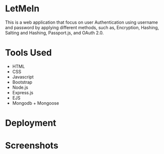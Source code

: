 # LetMeIn
This is a web application that focus on user Authentication using username and password by applying different methods, such as, Encryption, Hashing, Salting and Hashing, Passport.js, and OAuth 2.0.

# Tools Used
- HTML
- CSS
- Javascript
- Bootstrap
- Node.js
- Express.js
- EJS
- Mongodb + Mongoose

# Deployment

# Screenshots
